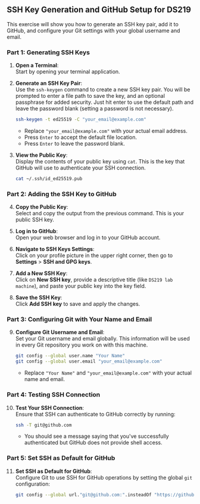 ## SSH Key Generation and GitHub Setup for DS219

This exercise will show you how to generate an SSH key pair, add it to GitHub, and configure your Git settings with your global username and email.

### Part 1: Generating SSH Keys

1. **Open a Terminal**:  
   Start by opening your terminal application.

2. **Generate an SSH Key Pair**:  
   Use the `ssh-keygen` command to create a new SSH key pair. You will be prompted to enter a file path to save the key, and an optional passphrase for added security.
   Just hit enter to use the default path and leave the password blank (setting a password is not necessary).
   ```bash
   ssh-keygen -t ed25519 -C "your_email@example.com"
   ```
   - Replace `"your_email@example.com"` with your actual email address.
   - Press `Enter` to accept the default file location.
   - Press `Enter` to leave the password blank.

4. **View the Public Key**:  
   Display the contents of your public key using `cat`. This is the key that GitHub will use to authenticate your SSH connection.
   ```bash
   cat ~/.ssh/id_ed25519.pub
   ```

### Part 2: Adding the SSH Key to GitHub

4. **Copy the Public Key**:  
   Select and copy the output from the previous command. This is your public SSH key.

5. **Log in to GitHub**:  
   Open your web browser and log in to your GitHub account.

6. **Navigate to SSH Keys Settings**:  
   Click on your profile picture in the upper right corner, then go to **Settings** > **SSH and GPG keys**.

7. **Add a New SSH Key**:  
   Click on **New SSH key**, provide a descriptive title (like `DS219 lab machine`), and paste your public key into the key field.

8. **Save the SSH Key**:  
   Click **Add SSH key** to save and apply the changes.

### Part 3: Configuring Git with Your Name and Email

9. **Configure Git Username and Email**:  
   Set your Git username and email globally. This information will be used in every Git repository you work on with this machine.
   ```bash
   git config --global user.name "Your Name"
   git config --global user.email "your_email@example.com"
   ```
   - Replace `"Your Name"` and `"your_email@example.com"` with your actual name and email.

### Part 4: Testing SSH Connection

10. **Test Your SSH Connection**:  
    Ensure that SSH can authenticate to GitHub correctly by running:
    ```bash
    ssh -T git@github.com
    ```
    - You should see a message saying that you've successfully authenticated but GitHub does not provide shell access.

### Part 5: Set SSH as Default for GitHub

11. **Set SSH as Default for GitHub**:  
    Configure Git to use SSH for GitHub operations by setting the global `git` configuration:
    ```bash
    git config --global url."git@github.com:".insteadOf "https://github.com/"
    ```
